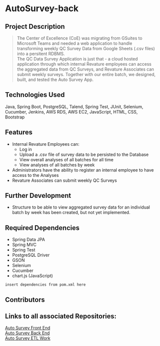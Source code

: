 # AutoSurvey-back


## Project Description  
> The Center of Excellence (CoE) was migrating from GSuites to Microsoft Teams and needed a web application to handle transforming weekly QC Survey Data from Google Sheets (.csv files) into a persitent RDBMS.  
> The QC Data Survey Application is just that - a cloud hosted application through which internal Revature employees can access the aggregated data from QC Surveys, and Revature Associates can submit weekly surveys. Together with our entire batch, we designed, built, and tested the Auto Survey App. 


## Technologies Used  
Java, Spring Boot, PostgreSQL, Talend, Spring Test, JUnit, Selenium, Cucumber, Jenkins, AWS RDS, AWS EC2, JavaScript, HTML, CSS, Bootstrap   


## Features
-  Internal Revature Employees can:  
    -  Log in  
    -  Upload a .csv file of survey data to be persisted to the Database  
    -  View overall analyses of all batches for all time  
    -  View analyses of all batches by week  
- Administrators have the ability to register an internal employee to have access to the Analyses  
- Revature Associates can submit weekly QC Surveys  


## Further Development  
- Structure to be able to view aggregated survey data for an individual batch by week has been created, but not yet implemented.  

## Required Dependencies  
- Spring Data JPA  
- Spring MVC  
- Spring Test  
- PostgreSQL Driver  
- GSON  
- Selenium  
- Cucumber  
- chart.js (JavaScript)

`
insert dependencies from pom.xml here
`

## Contributors

## Links to all associated Repositories:
[Auto Survey Front End](https://github.com/revaturelabs/AutoSurvey-front)  
[Auto Survey Back End](https://github.com/revaturelabs/AutoSurvey-back)  
[Auto Survey ETL Work](https://github.com/revaturelabs/AutoSurvey-jobs)  

